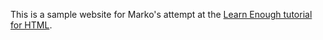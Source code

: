 This is a sample website for Marko's attempt at the [Learn Enough tutorial for HTML](http://www.learnenough.com).
